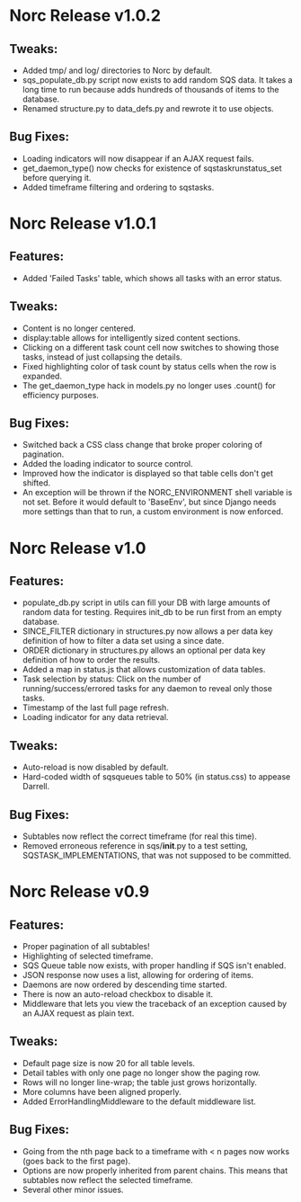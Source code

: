 
Norc Release v1.0.2
===================

## Tweaks:
  - Added tmp/ and log/ directories to Norc by default.
  - sqs_populate_db.py script now exists to add random SQS data.  It takes a long time to run because adds hundreds of thousands of items to the database.
  - Renamed structure.py to data_defs.py and rewrote it to use objects.

## Bug Fixes:
  - Loading indicators will now disappear if an AJAX request fails.
  - get_daemon_type() now checks for existence of sqstaskrunstatus_set before querying it.
  - Added timeframe filtering and ordering to sqstasks.


Norc Release v1.0.1
===================

## Features:
  - Added 'Failed Tasks' table, which shows all tasks with an error status.

## Tweaks:
  - Content is no longer centered.
  - display:table allows for intelligently sized content sections.
  - Clicking on a different task count cell now switches to showing those tasks, instead of just collapsing the details.
  - Fixed highlighting color of task count by status cells when the row is expanded.
  - The get_daemon_type hack in models.py no longer uses .count() for efficiency purposes.

## Bug Fixes:
  - Switched back a CSS class change that broke proper coloring of pagination.
  - Added the loading indicator to source control.
  - Improved how the indicator is displayed so that table cells don't get shifted.
  - An exception will be thrown if the NORC_ENVIRONMENT shell variable is not set.  Before it would default to 'BaseEnv', but since Django needs more settings than that to run, a custom environment is now enforced.


Norc Release v1.0
=================

## Features:
  - populate_db.py script in utils can fill your DB with large amounts of random data for testing.  Requires init_db to be run first from an empty database.
  - SINCE_FILTER dictionary in structures.py now allows a per data key definition of how to filter a data set using a since date.
  - ORDER dictionary in structures.py allows an optional per data key definition of how to order the results.
  - Added a map in status.js that allows customization of data tables.
  - Task selection by status: Click on the number of running/success/errored tasks for any daemon to reveal only those tasks.
  - Timestamp of the last full page refresh.
  - Loading indicator for any data retrieval.

## Tweaks:
  - Auto-reload is now disabled by default.
  - Hard-coded width of sqsqueues table to 50% (in status.css) to appease Darrell.

## Bug Fixes:
  - Subtables now reflect the correct timeframe (for real this time).
  - Removed erroneous reference in sqs/__init__.py to a test setting, SQSTASK_IMPLEMENTATIONS, that was not supposed to be committed.


Norc Release v0.9
=================

## Features:
  - Proper pagination of all subtables!
  - Highlighting of selected timeframe.
  - SQS Queue table now exists, with proper handling if SQS isn't enabled.
  - JSON response now uses a list, allowing for ordering of items.
  - Daemons are now ordered by descending time started.
  - There is now an auto-reload checkbox to disable it.
  - Middleware that lets you view the traceback of an exception caused by an AJAX request as plain text.

## Tweaks:
  - Default page size is now 20 for all table levels.
  - Detail tables with only one page no longer show the paging row.
  - Rows will no longer line-wrap; the table just grows horizontally.
  - More columns have been aligned properly.
  - Added ErrorHandlingMiddleware to the default middleware list.

## Bug Fixes:
  - Going from the nth page back to a timeframe with < n pages now works (goes back to the first page).
  - Options are now properly inherited from parent chains.  This means that subtables now reflect the selected timeframe.
  - Several other minor issues.
